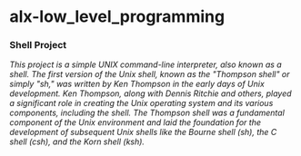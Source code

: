 # alx-low_level_programming
### Shell Project
*This project is a simple UNIX command-line interpreter, also known as a shell. The first version of the Unix shell, known as the "Thompson shell" or simply "sh," was written by Ken Thompson in the early days of Unix development. Ken Thompson, along with Dennis Ritchie and others, played a significant role in creating the Unix operating system and its various components, including the shell. The Thompson shell was a fundamental component of the Unix environment and laid the foundation for the development of subsequent Unix shells like the Bourne shell (sh), the C shell (csh), and the Korn shell (ksh).*
